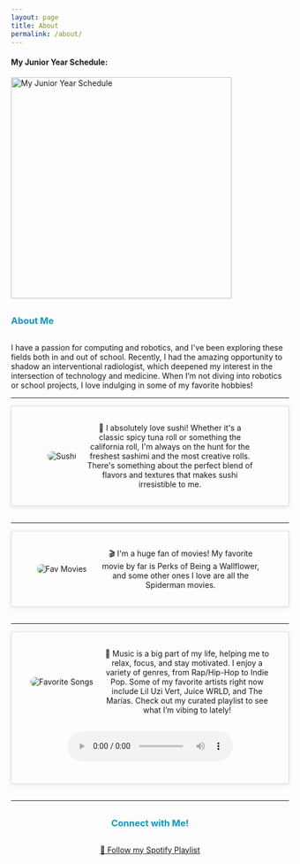 ```yaml
---
layout: page
title: About
permalink: /about/
---
```



<h4>My Junior Year Schedule:</h4>

<img src="https://github.com/user-attachments/assets/b12f4e59-bdef-4583-adfa-85f3dd976fa1" alt="My Junior Year Schedule" style="height:400px;">

### About Me

I have a passion for computing and robotics, and I've been exploring these fields both in and out of school. Recently, I had the amazing opportunity to shadow an interventional radiologist, which deepened my interest in the intersection of technology and medicine. When I’m not diving into robotics or school projects, I love indulging in some of my favorite hobbies!

---

<div class="hobby-container">
    <img src="https://github.com/user-attachments/assets/0a6598b7-f8d4-409a-9cea-dd3d995dc405" alt="Sushi" class="main-image2">
    <p class="sushi-text">
        🍣 I absolutely love sushi! Whether it's a classic spicy tuna roll or something the california roll, I'm always on the hunt for the freshest sashimi and the most creative rolls. There's something about the perfect blend of flavors and textures that makes sushi irresistible to me.
    </p>
</div>

---

<div class="hobby-container">
    <img src="https://github.com/user-attachments/assets/79fb646e-5271-40ab-bb83-eb4a05acaa57" alt="Fav Movies" class="main-image">
    <p class="movie-text">
        🎬 I'm a huge fan of movies! My favorite movie by far is Perks of Being a Wallflower, and some other ones I love are all the Spiderman movies. 
    </p>
</div>

---

<div class="hobby-container">
    <img src="https://github.com/user-attachments/assets/ad9670f1-75e5-4195-a603-a755ca349fed" alt="Favorite Songs" class="main-image">
    <p class="song-text">
         🎵 Music is a big part of my life, helping me to relax, focus, and stay motivated. I enjoy a variety of genres, from Rap/Hip-Hop to Indie Pop. Some of my favorite artists right now include Lil Uzi Vert, Juice WRLD, and The Marías. Check out my curated playlist to see what I’m vibing to lately!
    </p>
    <audio controls class="audio-class">
        <source src="audio/myFavoriteSong.mp3" type="audio/mp3">
        
    </audio>
</div>

---

<h3 style="text-align:center;">Connect with Me!</h3>
<div style="text-align:center;">
    <a href="https://spotify.com/yourplaylist" target="_blank">🎵 Follow my Spotify Playlist</a>
</div>

<style>
    .hobby-container {
        display: flex;
        flex-wrap: wrap;
        justify-content: center;
        align-items: center;
        margin-bottom: 30px;
        padding: 20px;
        border: 1px solid #ddd;
        box-shadow: 0 2px 8px rgba(0, 0, 0, 0.1);
    }

    .main-image, .main-image2 {
        max-width: 300px;
        margin: 10px;
        border-radius: 10px;
        transition: transform 0.2s;
    }

    .main-image:hover, .main-image2:hover {
        transform: scale(1.05);
    }

    .sushi-text, .movie-text, .song-text {
        text-align: center;
        max-width: 300px;
        margin: 10px;
    }

    .audio-class {
        display: block;
        margin: 20px auto;
    }

    h3 {
        margin: 30px 0;
        color: #ff4500; 
        animation: bounce 2s infinite;
    }

    @keyframes bounce {
        0%, 20%, 50%, 80%, 100% {
            transform: translateY(0);
            color: #0D98BA; 
        }
        40% {
            transform: translateY(-5px); 
            color: #32cd32; 
        }
        60% {
            transform: translateY(-5px); 
            color: #32cd32; 
        }
    }
</style>

<script>
    document.getElementById('fetchMovies').addEventListener('click', () => {
        var genre = document.getElementById('genre').value;
        const endpoint = `https://example.com/api/MoviesByGenre/` + genre;
        if (genre) {
            fetch(endpoint, {
                method: 'GET'
            })
            .then(response => response.json())
            .then(data => {
                const movieList = document.getElementById('movieList');
                movieList.innerHTML = '';
</style>
